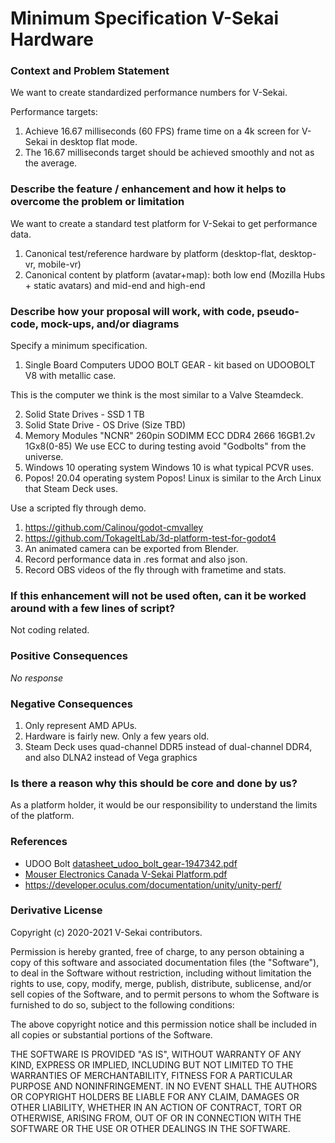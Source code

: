 # Minimum Specification V-Sekai Hardware

### Context and Problem Statement

We want to create standardized performance numbers for V-Sekai.

Performance targets:

1. Achieve 16.67 milliseconds (60 FPS) frame time on a 4k screen for V-Sekai in desktop flat mode.
2. The 16.67 milliseconds target should be achieved smoothly and not as the average.

### Describe the feature / enhancement and how it helps to overcome the problem or limitation

We want to create a standard test platform for V-Sekai to get performance data.

1.  Canonical test/reference hardware by platform (desktop-flat, desktop-vr, mobile-vr)
2.  Canonical content by platform (avatar+map): both low end (Mozilla Hubs + static avatars) and mid-end and high-end

### Describe how your proposal will work, with code, pseudo-code, mock-ups, and/or diagrams

Specify a minimum specification.

1. Single Board Computers UDOO BOLT GEAR - kit based on UDOOBOLT V8 with metallic case.

This is the computer we think is the most similar to a Valve Steamdeck.

2. Solid State Drives - SSD 1 TB
3. Solid State Drive - OS Drive (Size TBD)
4. Memory Modules "NCNR" 260pin SODIMM ECC DDR4 2666 16GB1.2v 1Gx8(0-85)
We use ECC to during testing avoid "Godbolts" from the universe.
4. Windows 10 operating system
Windows 10 is what typical PCVR uses.
5. Popos! 20.04 operating system
Popos! Linux is similar to the Arch Linux that Steam Deck uses.


Use a scripted fly through demo.

1. https://github.com/Calinou/godot-cmvalley
2. https://github.com/TokageItLab/3d-platform-test-for-godot4
3. An animated camera can be exported from Blender.
1. Record performance data in .res format and also json.
2. Record OBS videos of the fly through with frametime and stats.

### If this enhancement will not be used often, can it be worked around with a few lines of script?

Not coding related.

### Positive Consequences

_No response_

### Negative Consequences

1. Only represent AMD APUs.
2. Hardware is fairly new. Only a few years old.
3. Steam Deck uses quad-channel DDR5 instead of dual-channel DDR4, and also DLNA2 instead of Vega graphics

### Is there a reason why this should be core and done by us?

As a platform holder, it would be our responsibility to understand the limits of the platform.

### References

- UDOO Bolt
[datasheet_udoo_bolt_gear-1947342.pdf](https://github.com/V-Sekai/v-sekai-proposals/files/6958673/datasheet_udoo_bolt_gear-1947342.pdf)
- [Mouser Electronics Canada V-Sekai Platform.pdf](https://github.com/V-Sekai/v-sekai-proposals/files/6958676/Mouser.Electronics.Canada.V-Sekai.Platform.pdf)
- https://developer.oculus.com/documentation/unity/unity-perf/



### Derivative License

Copyright (c) 2020-2021 V-Sekai contributors.

Permission is hereby granted, free of charge, to any person obtaining a copy
of this software and associated documentation files (the "Software"), to deal
in the Software without restriction, including without limitation the rights
to use, copy, modify, merge, publish, distribute, sublicense, and/or sell
copies of the Software, and to permit persons to whom the Software is
furnished to do so, subject to the following conditions:

The above copyright notice and this permission notice shall be included in all
copies or substantial portions of the Software.

THE SOFTWARE IS PROVIDED "AS IS", WITHOUT WARRANTY OF ANY KIND, EXPRESS OR
IMPLIED, INCLUDING BUT NOT LIMITED TO THE WARRANTIES OF MERCHANTABILITY,
FITNESS FOR A PARTICULAR PURPOSE AND NONINFRINGEMENT. IN NO EVENT SHALL THE
AUTHORS OR COPYRIGHT HOLDERS BE LIABLE FOR ANY CLAIM, DAMAGES OR OTHER
LIABILITY, WHETHER IN AN ACTION OF CONTRACT, TORT OR OTHERWISE, ARISING FROM,
OUT OF OR IN CONNECTION WITH THE SOFTWARE OR THE USE OR OTHER DEALINGS IN THE
SOFTWARE.
